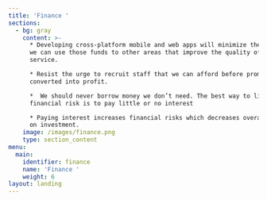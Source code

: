 ```yaml
---
title: 'Finance '
sections:
  - bg: gray
    content: >-
      * Developing cross-platform mobile and web apps will minimize the cost and
      we can use those funds to other areas that improve the quality of the
      service.

      * Resist the urge to recruit staff that we can afford before promises are
      converted into profit.

      *  We should never borrow money we don’t need. The best way to lighten the
      financial risk is to pay little or no interest

      * Paying interest increases financial risks which decreases overall return
      on investment.
    image: /images/finance.png
    type: section_content
menu:
  main:
    identifier: finance
    name: 'Finance '
    weight: 6
layout: landing
---
```


